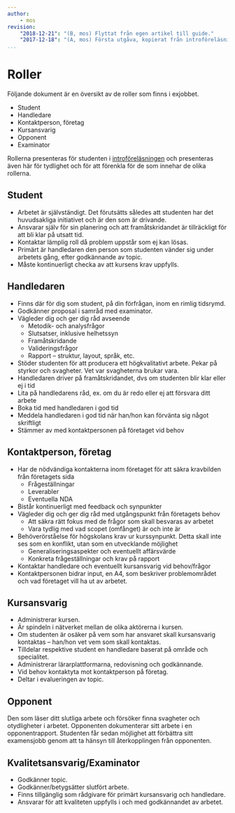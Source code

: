 ```yaml
---
author:
    - mos
revision:
    "2018-12-21": "(B, mos) Flyttat från egen artikel till guide."
    "2017-12-18": "(A, mos) Första utgåva, kopierat från introföreläsningen."
...
```

Roller
==================================

Följande dokument är en översikt av de roller som finns i exjobbet.

<!--more-->

* Student
* Handledare
* Kontaktperson, företag
* Kursansvarig
* Opponent
* Examinator

Rollerna presenteras för studenten i [introföreläsningen](kurser/exjobb#intro) och presenteras även här för tydlighet och för att förenkla för de som innehar de olika rollerna.



Student
----------------------------------

* Arbetet är självständigt. Det förutsätts således att studenten har det huvudsakliga initiativet och är den som är drivande.
* Ansvarar själv för sin planering och att framåtskridandet är tillräckligt för att bli klar på utsatt tid.
* Kontaktar lämplig roll då problem uppstår som ej kan lösas.
* Primärt är handledaren den person som studenten vänder sig under arbetets gång, efter godkännande av topic.
* Måste kontinuerligt checka av att kursens krav uppfylls.



Handledaren
----------------------------------

* Finns där för dig som student, på din förfrågan, inom en rimlig tidsrymd.
* Godkänner proposal i samråd med examinator.
* Vägleder dig och ger dig råd avseende
    * Metodik- och analysfrågor
    * Slutsatser, inklusive helhetssyn
    * Framåtskridande
    * Valideringsfrågor
    * Rapport – struktur, layout, språk, etc.
* Stöder studenten för att producera ett högkvalitativt arbete. Pekar på styrkor och svagheter. Vet var svagheterna brukar vara.
* Handledaren driver på framåtskridandet, dvs om studenten blir klar eller ej i tid
* Lita på handledarens råd, ex. om du är redo eller ej att försvara ditt arbete
* Boka tid med handledaren i god tid
* Meddela handledaren i god tid när han/hon kan förvänta sig något skriftligt
* Stämmer av med kontaktpersonen på företaget vid behov



Kontaktperson, företag
----------------------------------

* Har de nödvändiga kontakterna inom företaget för att säkra kravbilden från företagets sida
    * Frågeställningar
    * Leverabler
    * Eventuella NDA
* Bistår kontinuerligt med feedback och synpunkter
* Vägleder dig och ger dig råd med utgångspunkt från företagets behov
    * Att säkra rätt fokus med de frågor som skall besvaras av arbetet
    * Vara tydlig med vad scopet (omfånget) är och inte är
* Behöverörståelse för högskolans krav ur kurssynpunkt. Detta skall inte ses som en konflikt, utan som en utvecklande möjlighet
    * Generaliseringsaspekter och eventuellt affärsvärde
    * Konkreta frågeställningar och krav på rapport
* Kontaktar handledare och eventuellt kursansvarig vid behov/frågor
* Kontaktpersonen bidrar input, en A4, som beskriver problemområdet och vad företaget vill ha ut av arbetet.



Kursansvarig
----------------------------------

* Administrerar kursen.
* Är spindeln i nätverket mellan de olika aktörerna i kursen.
* Om studenten är osäker på vem som har ansvaret skall kursansvarig kontaktas – han/hon vet vem som skall kontaktas.
* Tilldelar respektive student en handledare baserat på område och specialitet.
* Administrerar lärarplattformarna, redovisning och godkännande.
* Vid behov kontaktyta mot kontaktperson på företag.
* Deltar i evalueringen av topic.



Opponent
----------------------------------

Den som läser ditt slutliga arbete och försöker finna svagheter och otydligheter i arbetet. Opponenten dokumenterar sitt arbete i en opponentrapport. Studenten får sedan möjlighet att förbättra sitt examensjobb genom att ta hänsyn till återkopplingen från opponenten.



Kvalitetsansvarig/Examinator
----------------------------------

* Godkänner topic.
* Godkänner/betygsätter slutfört arbete.
* Finns tillgänglig som rådgivare för primärt kursansvarig och handledare.
* Ansvarar för att kvaliteten uppfylls i och med godkännandet av arbetet.
